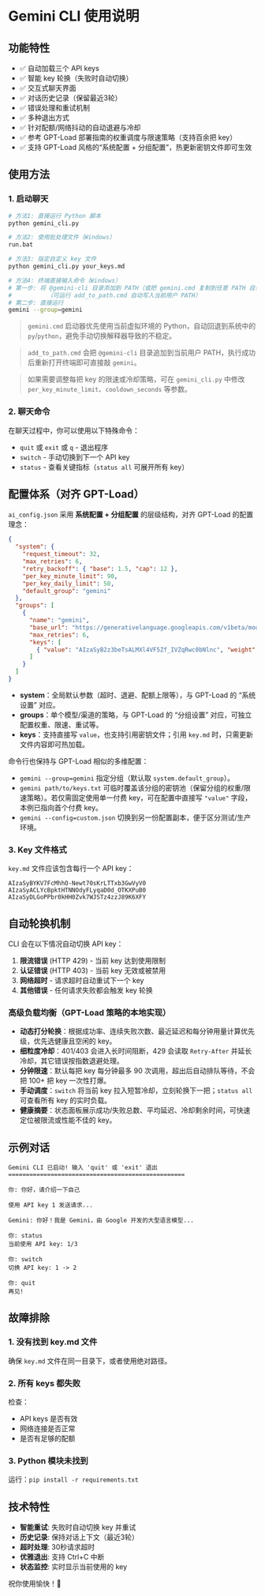 # Gemini CLI 使用说明

## 功能特性

- ✅ 自动加载三个 API keys
- ✅ 智能 key 轮换（失败时自动切换）
- ✅ 交互式聊天界面
- ✅ 对话历史记录（保留最近3轮）
- ✅ 错误处理和重试机制
- ✅ 多种退出方式
- ✅ 针对配额/网络抖动的自动退避与冷却
- ✅ 参考 GPT-Load 部署指南的权重调度与限速策略（支持百余把 key）
- ✅ 支持 GPT-Load 风格的“系统配置 + 分组配置”，热更新密钥文件即可生效

## 使用方法

### 1. 启动聊天
```bash
# 方法1: 直接运行 Python 脚本
python gemini_cli.py

# 方法2: 使用批处理文件（Windows）
run.bat

# 方法3: 指定自定义 key 文件
python gemini_cli.py your_keys.md

# 方法4: 终端直接输入命令（Windows）
# 第一步: 将 @gemini-cli 目录添加到 PATH（或把 gemini.cmd 复制到任意 PATH 目录）
#          （可运行 add_to_path.cmd 自动写入当前用户 PATH）
# 第二步: 直接运行
gemini --group=gemini
```

> `gemini.cmd` 启动器优先使用当前虚拟环境的 Python，自动回退到系统中的 `py`/`python`，避免手动切换解释器导致的不稳定。

> `add_to_path.cmd` 会把 `@gemini-cli` 目录追加到当前用户 PATH，执行成功后重新打开终端即可直接敲 `gemini`。

> 如果需要调整每把 key 的限速或冷却策略，可在 `gemini_cli.py` 中修改 `per_key_minute_limit`、`cooldown_seconds` 等参数。

### 2. 聊天命令

在聊天过程中，你可以使用以下特殊命令：

- `quit` 或 `exit` 或 `q` - 退出程序
- `switch` - 手动切换到下一个 API key
- `status` - 查看关键指标（`status all` 可展开所有 key）

## 配置体系（对齐 GPT-Load）

`ai_config.json` 采用 **系统配置 + 分组配置** 的层级结构，对齐 GPT-Load 的配置理念：

```json
{
  "system": {
    "request_timeout": 32,
    "max_retries": 6,
    "retry_backoff": { "base": 1.5, "cap": 12 },
    "per_key_minute_limit": 90,
    "per_key_daily_limit": 50,
    "default_group": "gemini"
  },
  "groups": [
    {
      "name": "gemini",
      "base_url": "https://generativelanguage.googleapis.com/v1beta/models/gemini-2.5-pro:generateContent",
      "max_retries": 6,
      "keys": [
        { "value": "AIzaSyB2z3beTsALMXl4VF5Zf_IVZqRwc0bNlnc", "weight": 1.0, "minute_limit": 90, "daily_limit": 50 }
      ]
    }
  ]
}
```

- **system**：全局默认参数（超时、退避、配额上限等），与 GPT-Load 的 “系统设置” 对应。
- **groups**：单个模型/渠道的策略，与 GPT-Load 的 “分组设置” 对应，可独立配置权重、限速、重试等。
- **keys**：支持直接写 `value`，也支持引用密钥文件；引用 `key.md` 时，只需更新文件内容即可热加载。

命令行也保持与 GPT-Load 相似的多维配置：

- `gemini --group=gemini` 指定分组（默认取 `system.default_group`）。
- `gemini path/to/keys.txt` 可临时覆盖该分组的密钥池（保留分组的权重/限速策略）。若仅需固定使用单一付费 key，可在配置中直接写 `"value"` 字段，本例已指向首个付费 key。
- `gemini --config=custom.json` 切换到另一份配置副本，便于区分测试/生产环境。

### 3. Key 文件格式

`key.md` 文件应该包含每行一个 API key：

```
AIzaSyBYKV7FcMhhO-Newt70sKrLTTxb3GwVyV0
AIzaSyACLYcBpktHTNNOdyFLyqaD0d_OTKXPuB0
AIzaSyDLGoPPbr0kHH0Zvk7WJSTz4zzJ89K6XFY
```

## 自动轮换机制

CLI 会在以下情况自动切换 API key：

1. **限流错误** (HTTP 429) - 当前 key 达到使用限制
2. **认证错误** (HTTP 403) - 当前 key 无效或被禁用
3. **网络超时** - 请求超时自动重试下一个 key
4. **其他错误** - 任何请求失败都会触发 key 轮换

### 高级负载均衡（GPT-Load 策略的本地实现）

- **动态打分轮换**：根据成功率、连续失败次数、最近延迟和每分钟用量计算优先级，优先选健康且空闲的 key。
- **细粒度冷却**：401/403 会进入长时间阻断，429 会读取 `Retry-After` 并延长冷却，其它错误按指数退避处理。
- **分钟限速**：默认每把 key 每分钟最多 90 次调用，超出后自动排队等待，不会把 100+ 把 key 一次性打爆。
- **手动调度**：`switch` 将当前 key 拉入短暂冷却，立刻轮换下一把；`status all` 可查看所有 key 的实时负载。
- **健康摘要**：状态面板展示成功/失败总数、平均延迟、冷却剩余时间，可快速定位被限流或性能不佳的 key。

## 示例对话

```
Gemini CLI 已启动! 输入 'quit' 或 'exit' 退出
==================================================

你: 你好，请介绍一下自己

使用 API key 1 发送请求...

Gemini: 你好！我是 Gemini，由 Google 开发的大型语言模型...

你: status
当前使用 API key: 1/3

你: switch
切换 API key: 1 -> 2

你: quit
再见!
```

## 故障排除

### 1. 没有找到 key.md 文件
确保 `key.md` 文件在同一目录下，或者使用绝对路径。

### 2. 所有 keys 都失败
检查：
- API keys 是否有效
- 网络连接是否正常
- 是否有足够的配额

### 3. Python 模块未找到
运行：`pip install -r requirements.txt`

## 技术特性

- **智能重试**: 失败时自动切换 key 并重试
- **历史记录**: 保持对话上下文（最近3轮）
- **超时处理**: 30秒请求超时
- **优雅退出**: 支持 Ctrl+C 中断
- **状态监控**: 实时显示当前使用的 key

祝你使用愉快！🚀
